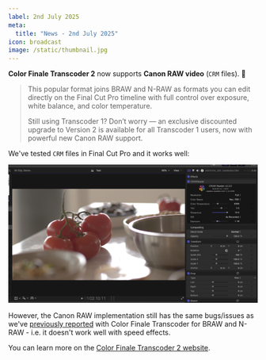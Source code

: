 ```yaml
---
label: 2nd July 2025
meta:
  title: "News - 2nd July 2025"
icon: broadcast
image: /static/thumbnail.jpg
---
```


**Color Finale Transcoder 2** now supports **Canon RAW video** (`CRM` files). 🥳

> This popular format joins BRAW and N-RAW as formats you can edit directly on the Final Cut Pro timeline with full control over exposure, white balance, and color temperature.
>
> Still using Transcoder 1? Don’t worry — an exclusive discounted upgrade to Version 2 is available for all Transcoder 1 users, now with powerful new Canon RAW support.

We've tested `CRM` files in Final Cut Pro and it works well:

![](/static/color-finale-transcoder-2-2-0.png)

However, the Canon RAW implementation still has the same bugs/issues as we've [previously reported](https://fcp.cafe/news/20240613/) with Color Finale Transcoder for BRAW and N-RAW - i.e. it doesn't work well with speed effects.

You can learn more on the [Color Finale Transcoder 2 website](https://colorfinale.com/transcoder).